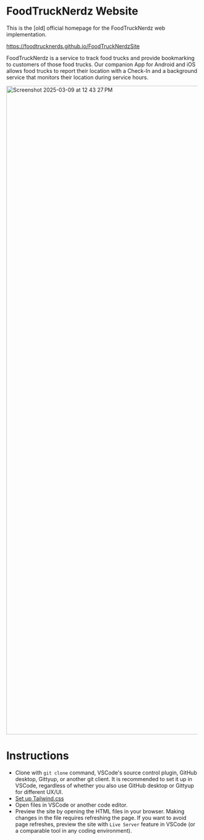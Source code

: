 # FoodTruckNerdz Website

This is the [old] official homepage for the FoodTruckNerdz web implementation.

https://foodtrucknerds.github.io/FoodTruckNerdzSite

FoodTruckNerdz is a service to track food trucks and provide bookmarking to customers of those food trucks. Our companion App for Android and iOS allows food trucks to report their location with a Check-In and a background service that monitors their location during service hours.

<img width="1710" alt="Screenshot 2025-03-09 at 12 43 27 PM" src="https://github.com/user-attachments/assets/54fd1963-43e6-4528-85b5-fd99bee0c59d" />

# Instructions

- Clone with `git clone` command, VSCode's source control plugin, GitHub desktop, Gittyup, or another git client. It is recommended to set it up in VSCode, regardless of whether you also use GitHub desktop or Gittyup for different UX/UI.
- [Set up Tailwind.css](https://github.com/FoodTruckNerds/docs/blob/main/plain%20markdown/tailwind-setup-instructions.md)
- Open files in VSCode or another code editor.
- Preview the site by opening the HTML files in your browser. Making changes in the file requires refreshing the page. If you want to avoid page refreshes, preview the site with `Live Server` feature in VSCode (or a comparable tool in any coding environment).

